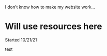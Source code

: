 I don't know how to make my website work...
<!DOCTYPE html>
<html>
<head>
<title> HTML Review</title>
</head>

<h1> Will use resources here</h1>
<p> Started 10/21/21</p>
  <p> test</p>
<!-- https://debbiengo1857.github.io/debbiengo1857.github.io-htmlreview/ -->
</body>
</html>
